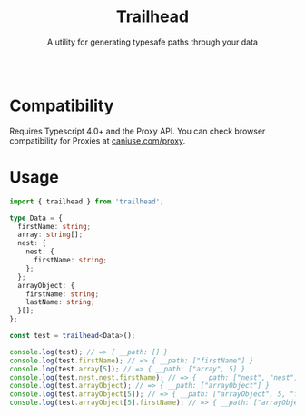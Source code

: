 <div align="center">
  <h1 align="center">Trailhead</h1>
  <p>A utility for generating typesafe paths through your data</p>
</div>

<br/>
<br/>

# Compatibility

Requires Typescript 4.0+ and the Proxy API. You can check browser compatibility for Proxies at [caniuse.com/proxy](https://caniuse.com/proxy).

# Usage

```ts
import { trailhead } from 'trailhead';

type Data = {
  firstName: string;
  array: string[];
  nest: {
    nest: {
      firstName: string;
    };
  };
  arrayObject: {
    firstName: string;
    lastName: string;
  }[];
};

const test = trailhead<Data>();

console.log(test); // => { __path: [] }
console.log(test.firstName); // => { __path: ["firstName"] }
console.log(test.array[5]); // => { __path: ["array", 5] }
console.log(test.nest.nest.firstName); // => { __path: ["nest", "nest", "firstName"] }
console.log(test.arrayObject); // => { __path: ["arrayObject"] }
console.log(test.arrayObject[5]); // => { __path: ["arrayObject", 5, "firstName"] }
console.log(test.arrayObject[5].firstName); // => { __path: ["arrayObject", 5, "firstName"] }
```
